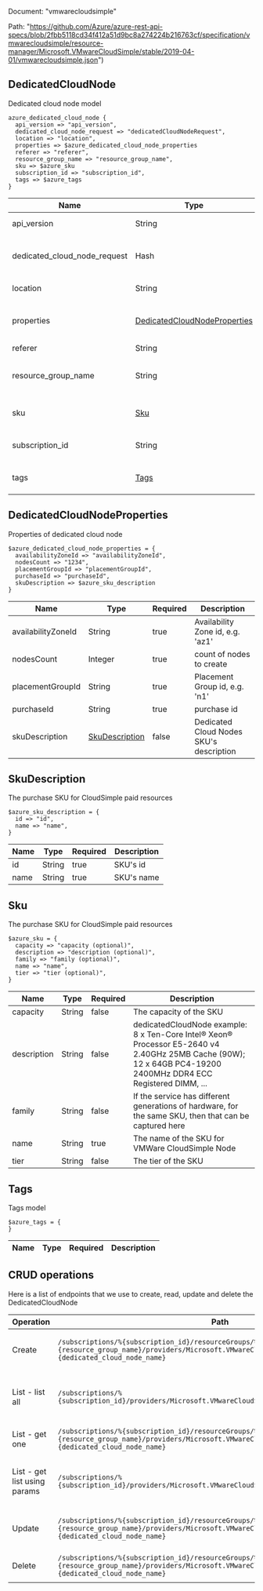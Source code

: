 Document: "vmwarecloudsimple"


Path: "https://github.com/Azure/azure-rest-api-specs/blob/2fbb5118cd34f412a51d9bc8a274224b216763cf/specification/vmwarecloudsimple/resource-manager/Microsoft.VMwareCloudSimple/stable/2019-04-01/vmwarecloudsimple.json")

## DedicatedCloudNode

Dedicated cloud node model

```puppet
azure_dedicated_cloud_node {
  api_version => "api_version",
  dedicated_cloud_node_request => "dedicatedCloudNodeRequest",
  location => "location",
  properties => $azure_dedicated_cloud_node_properties
  referer => "referer",
  resource_group_name => "resource_group_name",
  sku => $azure_sku
  subscription_id => "subscription_id",
  tags => $azure_tags
}
```

| Name        | Type           | Required       | Description       |
| ------------- | ------------- | ------------- | ------------- |
|api_version | String | true | Client API version. |
|dedicated_cloud_node_request | Hash | true | Create Dedicated Cloud Node request |
|location | String | true | Azure region |
|properties | [DedicatedCloudNodeProperties](#dedicatedcloudnodeproperties) | false | Dedicated Cloud Nodes properties |
|referer | String | true | referer url |
|resource_group_name | String | true | The name of the resource group |
|sku | [Sku](#sku) | false | Dedicated Cloud Nodes SKU |
|subscription_id | String | true | The subscription ID. |
|tags | [Tags](#tags) | false | Dedicated Cloud Nodes tags |
        
## DedicatedCloudNodeProperties

Properties of dedicated cloud node

```puppet
$azure_dedicated_cloud_node_properties = {
  availabilityZoneId => "availabilityZoneId",
  nodesCount => "1234",
  placementGroupId => "placementGroupId",
  purchaseId => "purchaseId",
  skuDescription => $azure_sku_description
}
```

| Name        | Type           | Required       | Description       |
| ------------- | ------------- | ------------- | ------------- |
|availabilityZoneId | String | true | Availability Zone id, e.g. 'az1' |
|nodesCount | Integer | true | count of nodes to create |
|placementGroupId | String | true | Placement Group id, e.g. 'n1' |
|purchaseId | String | true | purchase id |
|skuDescription | [SkuDescription](#skudescription) | false | Dedicated Cloud Nodes SKU's description |
        
## SkuDescription

The purchase SKU for CloudSimple paid resources

```puppet
$azure_sku_description = {
  id => "id",
  name => "name",
}
```

| Name        | Type           | Required       | Description       |
| ------------- | ------------- | ------------- | ------------- |
|id | String | true | SKU's id |
|name | String | true | SKU's name |
        
## Sku

The purchase SKU for CloudSimple paid resources

```puppet
$azure_sku = {
  capacity => "capacity (optional)",
  description => "description (optional)",
  family => "family (optional)",
  name => "name",
  tier => "tier (optional)",
}
```

| Name        | Type           | Required       | Description       |
| ------------- | ------------- | ------------- | ------------- |
|capacity | String | false | The capacity of the SKU |
|description | String | false | dedicatedCloudNode example: 8 x Ten-Core Intel® Xeon® Processor E5-2640 v4 2.40GHz 25MB Cache (90W); 12 x 64GB PC4-19200 2400MHz DDR4 ECC Registered DIMM, ... |
|family | String | false | If the service has different generations of hardware, for the same SKU, then that can be captured here |
|name | String | true | The name of the SKU for VMWare CloudSimple Node |
|tier | String | false | The tier of the SKU |
        
## Tags

Tags model

```puppet
$azure_tags = {
}
```

| Name        | Type           | Required       | Description       |
| ------------- | ------------- | ------------- | ------------- |



## CRUD operations

Here is a list of endpoints that we use to create, read, update and delete the DedicatedCloudNode

| Operation | Path | Verb | Description | OperationID |
| ------------- | ------------- | ------------- | ------------- | ------------- |
|Create|`/subscriptions/%{subscription_id}/resourceGroups/%{resource_group_name}/providers/Microsoft.VMwareCloudSimple/dedicatedCloudNodes/%{dedicated_cloud_node_name}`|Put|Returns dedicated cloud node by its name|dedicatedCloudNode_CreateOrUpdate|
|List - list all|`/subscriptions/%{subscription_id}/providers/Microsoft.VMwareCloudSimple/dedicatedCloudNodes`|Get|Returns list of dedicate cloud nodes within subscription|dedicatedCloudNode_ListBySubscription|
|List - get one|`/subscriptions/%{subscription_id}/resourceGroups/%{resource_group_name}/providers/Microsoft.VMwareCloudSimple/dedicatedCloudNodes/%{dedicated_cloud_node_name}`|Get|Returns dedicated cloud node|dedicatedCloudNode_Get|
|List - get list using params|`/subscriptions/%{subscription_id}/providers/Microsoft.VMwareCloudSimple/dedicatedCloudNodes`|Get|Returns list of dedicate cloud nodes within subscription|dedicatedCloudNode_ListBySubscription|
|Update|`/subscriptions/%{subscription_id}/resourceGroups/%{resource_group_name}/providers/Microsoft.VMwareCloudSimple/dedicatedCloudNodes/%{dedicated_cloud_node_name}`|Put|Returns dedicated cloud node by its name|dedicatedCloudNode_CreateOrUpdate|
|Delete|`/subscriptions/%{subscription_id}/resourceGroups/%{resource_group_name}/providers/Microsoft.VMwareCloudSimple/dedicatedCloudNodes/%{dedicated_cloud_node_name}`|Delete|Delete dedicated cloud node|dedicatedCloudNode_Delete|
